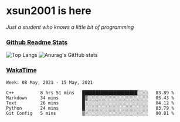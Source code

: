 # xsun2001 is here

*Just a student who knows a little bit of programming*

### [Github Readme Stats](https://github.com/anuraghazra/github-readme-stats)

![Top Langs](https://github-readme-stats.vercel.app/api/top-langs/?username=xsun2001&layout=compact&theme=radical) ![Anurag's GitHub stats](https://github-readme-stats.vercel.app/api?username=xsun2001&show_icons=true&theme=radical)

### [WakaTime](https://wakatime.com)

<!--START_SECTION:waka-->
```text
Week: 08 May, 2021 - 15 May, 2021

C++          8 hrs 51 mins   █████████████████████░░░░   83.89 % 
Markdown     34 mins         █▒░░░░░░░░░░░░░░░░░░░░░░░   05.43 % 
Text         26 mins         █░░░░░░░░░░░░░░░░░░░░░░░░   04.12 % 
Python       24 mins         █░░░░░░░░░░░░░░░░░░░░░░░░   03.79 % 
Git Config   5 mins          ▒░░░░░░░░░░░░░░░░░░░░░░░░   00.81 % 
```
<!--END_SECTION:waka-->
